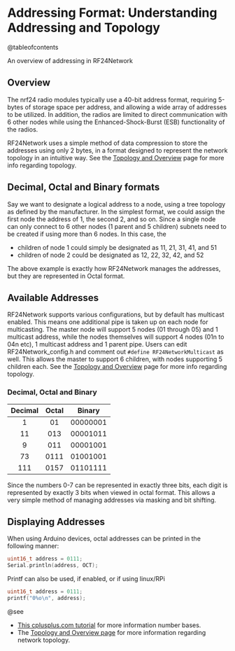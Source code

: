 # Addressing Format: Understanding Addressing and Topology

@tableofcontents

<!-- markdownlint-disable MD033 MD032 -->
An overview of addressing in RF24Network

## Overview

The nrf24 radio modules typically use a 40-bit address format, requiring 5-bytes of storage space per address, and allowing a wide
array of addresses to be utilized. In addition, the radios are limited to direct communication with 6 other nodes while using the
Enhanced-Shock-Burst (ESB) functionality of the radios.

RF24Network uses a simple method of data compression to store the addresses using only 2 bytes, in a format designed to represent the
network topology in an intuitive way.
See the [Topology and Overview](md_docs_tuning.html) page for more info regarding topology.

## Decimal, Octal and Binary formats

Say we want to designate a logical address to a node, using a tree topology as defined by the
manufacturer. In the simplest format, we could assign the first node the address of 1, the second
2, and so on. Since a single node can only connect to 6 other nodes (1 parent and 5 children)
subnets need to be created if using more than 6 nodes. In this case, the

- children of node 1 could simply be designated as 11, 21, 31, 41, and 51
- children of node 2 could be designated as 12, 22, 32, 42, and 52

The above example is exactly how RF24Network manages the addresses, but they are represented in Octal format.

## Available Addresses

RF24Network supports various configurations, but by default has multicast enabled. This means one additional pipe is taken up on each
node for multicasting. The master node will support 5 nodes (01 through 05) and 1 multicast address, while the nodes themselves will
support 4 nodes (01n to 04n etc), 1 multicast address and 1 parent pipe. Users can edit RF24Network_config.h and comment out
`#define RF24NetworkMulticast` as well. This allows the master to support 6 children, with nodes supporting 5 children each.
See the [Topology and Overview](md_docs_tuning.html) page for more info regarding topology.

### Decimal, Octal and Binary

| Decimal | Octal |  Binary  |
| :-----: | :---: | :------: |
|    1    |  01   | 00000001 |
|   11    |  013  | 00001011 |
|    9    |  011  | 00001001 |
|   73    | 0111  | 01001001 |
|   111   | 0157  | 01101111 |

Since the numbers 0-7 can be represented in exactly three bits, each digit is represented by
exactly 3 bits when viewed in octal format. This allows a very simple method of managing addresses
via masking and bit shifting.

## Displaying Addresses

When using Arduino devices, octal addresses can be printed in the following manner:

```cpp
uint16_t address = 0111;
Serial.println(address, OCT);
```

Printf can also be used, if enabled, or if using linux/RPi

```cpp
uint16_t address = 0111;
printf("0%o\n", address);
```

@see
- [This cplusplus.com tutorial](http://www.cplusplus.com/doc/hex/) for more information number bases.
- The [Topology and Overview page](md_docs_tuning.html) for more information regarding network topology.

